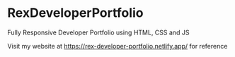 # RexDeveloperPortfolio
Fully Responsive Developer Portfolio using HTML, CSS and JS

Visit my website at https://rex-developer-portfolio.netlify.app/ for reference
